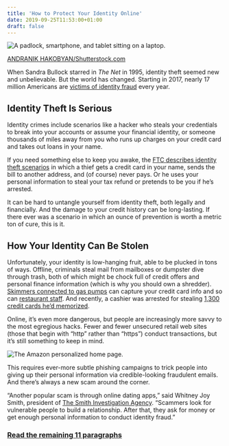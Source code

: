 ```yaml
---
title: 'How to Protect Your Identity Online'
date: 2019-09-25T11:53:00+01:00
draft: false
---
```


![A padlock, smartphone, and tablet sitting on a laptop.](https://www.howtogeek.com/wp-content/uploads/2019/09/img_5d800f8423886.jpg)

[ANDRANIK HAKOBYAN/Shutterstock.com](https://www.shutterstock.com/image-photo/padlock-laptop-smartphone-tablet-internet-technology-1435248209)

When Sandra Bullock starred in _The Net_ in 1995, identity theft seemed new and unbelievable. But the world has changed. Starting in 2017, nearly 17 million Americans are [victims of identity fraud](https://www.javelinstrategy.com/press-release/identity-fraud-hits-all-time-high-167-million-us-victims-2017-according-new-javelin) every year.

Identity Theft Is Serious
-------------------------

Identity crimes include scenarios like a hacker who steals your credentials to break into your accounts or assume your financial identity, or someone thousands of miles away from you who runs up charges on your credit card and takes out loans in your name.

If you need something else to keep you awake, the [FTC describes identity theft scenarios](https://www.consumer.gov/articles/1015-avoiding-identity-theft) in which a thief gets a credit card in your name, sends the bill to another address, and (of course) never pays. Or he uses your personal information to steal your tax refund or pretends to be you if he’s arrested.

It can be hard to untangle yourself from identity theft, both legally and financially. And the damage to your credit history can be long-lasting. If there ever was a scenario in which an ounce of prevention is worth a metric ton of cure, this is it.

How Your Identity Can Be Stolen
-------------------------------

Unfortunately, your identity is low-hanging fruit, able to be plucked in tons of ways. Offline, criminals steal mail from mailboxes or dumpster dive through trash, both of which might be chock full of credit offers and personal finance information (which is why you should own a shredder). [Skimmers connected to gas pumps](https://www.lifelock.com/learn-fraud-how-to-avoid-credit-card-skimming.html) can capture your credit card info and so can [restaurant staff](https://fox59.com/2015/04/03/server-arrested-for-stealing-credit-card-numbers-at-restaurant/). And recently, a cashier was arrested for stealing [1,300 credit cards he’d memorized](https://www.cnn.com/2019/09/10/asia/japan-memory-credit-card-intl-hnk-scli/index.html).

Online, it’s even more dangerous, but people are increasingly more savvy to the most egregious hacks. Fewer and fewer unsecured retail web sites (those that begin with “http” rather than “https”) conduct transactions, but it’s still something to keep in mind.

![The Amazon personalized home page.](https://www.howtogeek.com/wp-content/uploads/2019/09/id-1-1.png)

This requires ever-more subtle phishing campaigns to trick people into giving up their personal information via credible-looking fraudulent emails. And there’s always a new scam around the corner.

“Another popular scam is through online dating apps,” said Whitney Joy Smith, president of [The Smith Investigation Agency](https://smithinvestigationagency.com/). “Scammers look for vulnerable people to build a relationship. After that, they ask for money or get enough personal information to conduct identity fraud.”

### [Read the remaining 11 paragraphs](https://www.howtogeek.com/440027/how-to-protect-your-identity-online/)